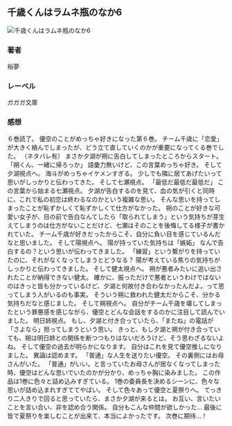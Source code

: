 ## 千歳くんはラムネ瓶のなか6
![千歳くんはラムネ瓶のなか6](https://cdn.discordapp.com/attachments/1211570779934695494/1217710982323765248/1C4egJuFvXWzi14dzY64DJ061Xz0JqHGbn547t7PRUJL9FgvV96AqJaCQ5CO1viA.png?ex=660504ba&is=65f28fba&hm=dee00b46d775ac5371f1d0a1eb6ea03f3c53a1152f6e0f9f2822d8d6eb9bc6d1&)
### 著者
裕夢
### レーベル
ガガガ文庫
### 感想
６巻読了。
優空のことがめっちゃ好きになった第６巻。
チーム千歳に「恋愛」が大きく絡んでしまったが、どう立て直していくのかが重要になってくる巻でした。
（ネタバレ有）
まさか夕湖が朔に告白してしまったところからスタート。
「朔くん、一緒に帰ろっか」
語彙力無いけど、この言葉めっちゃ好き。
そして夕湖視点へ。
海斗がめっちゃイケメンすぎる。
少しでも隣に居てあげたいって思いがしっかりと伝わってきた。
そして七瀬視点。
「最低だ最低だ最低だ」
この言葉から始まる七瀬視点。
夕湖が告白するのを見て、血の気が引くと同時に、これで私の初恋は終わるなのかという複雑な思い。
そんな思いを持ってしまったことが恥ずかしくて恥ずかしくて仕方がなかった。
朔のことが好きな可愛い女子が、目の前で告白なんてしたら「取られてしまう」という気持ちが芽生えてしまうのは仕方がないことだけど、七瀬はそのことを後悔してる様子が書かれていた。
チーム千歳が好きだったからこそ、自分に負い目を感じているんだなと思いました。
そして陽視点へ。
陽が持っていた気持ちは「嫉妬」
なんで告白するの？という思いが伝わってきました。
「練習」という繋がりを持っていたのに、それがなくなってしまうとどうなる？
陽が考えている焦りの気持ちがしっかりと伝わってきました。
そして健太視点へ。
朔が悪者みたいに追い出されたことが納得できない健太。
確かに、振っただけで悪者というわけではないのはきっと皆も分かっているけど、夕湖と何故付き合わなかったんだよ。って思ってしまう人がいるのも事実。
そういう朔に救われた健太だからこそ、分かる気持ちだなと感じました。
そして朔視点へ。
自分がチーム千歳を壊してしまったという罪悪感を感じながら、優空とどんな会話をするのかに注目して読んでいました。
明日姉視点。
もし、夕湖と付き合っていたら、「またね」の電話が「さよなら」担ってしまうという思い。
きっと、もし夕湖と朔が付き合っていても、朔は明日姉との関係を断つつもりはないだろうけど、そう思わざるないよね。
そして優空の過去が明らかになります。
自分はこれを見て優空推しになりました。
異論は認めます。
「普通」な人生を送りたい優空。
その裏側にはお母さんがいた。
「普通」がいい。と言っていたお母さんが居なくなってしまった時、優空はどんな思いでいたのかが分かり、めっちゃ胸に染みました。
この作品は1巻に色々と詰め込みすぎている。
1巻の委員長を決めるシーンに、色々な思いが詰め込まれすぎててやばい。
そして色々あって優空と夏祭りへ。
てっきり二人きりで回ると思っていたら、まさか夕湖が来るとは。
お互い、言いたいことを言い合い、非を認め合う関係。
自分もこんな仲間が欲しかった…
最後に皆で夏祭りを楽しむことが出来て、本当によかったです。
次巻に期待…！